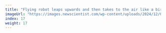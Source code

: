 ```yaml
---
title: "Flying robot leaps upwards and then takes to the air like a bird"
imageUrl: "https://images.newscientist.com/wp-content/uploads/2024/12/04124137/SEI_231807062.jpg?width=788"
index: 17
weight: 17
---
```

